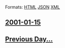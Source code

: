 
Formats: [HTML](2001/01/15/index.html)  [JSON](2001/01/15/index.json)  [XML](2001/01/15/index.xml)  

## [2001-01-15](/news/2001/01/15/index.md)

## [Previous Day...](/news/2001/01/14/index.md)

